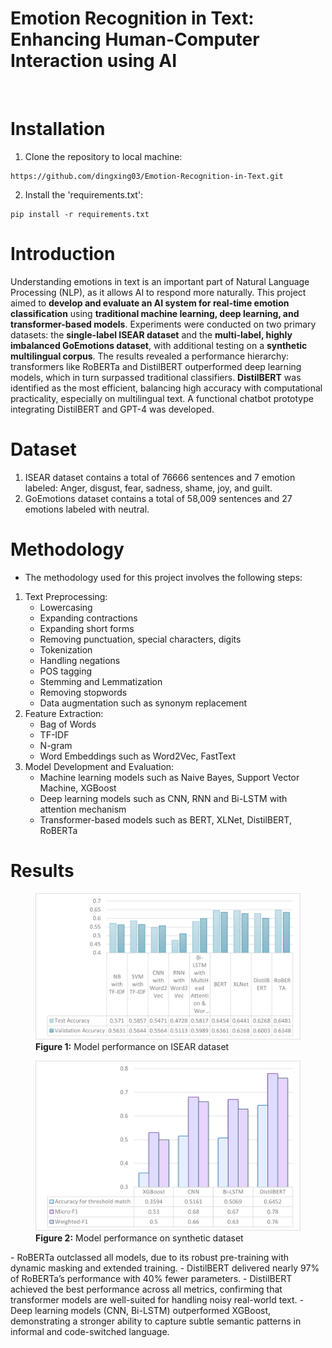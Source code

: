 # Emotion Recognition in Text: Enhancing Human-Computer Interaction using AI

<br>

# Installation
1. Clone the repository to local machine:
```
https://github.com/dingxing03/Emotion-Recognition-in-Text.git
```

2. Install the 'requirements.txt':
```
pip install -r requirements.txt
```

# Introduction
Understanding emotions in text is an important part of Natural Language Processing (NLP), as it allows AI to respond more naturally. This project aimed to **develop and evaluate an AI system for real-time emotion classification** using **traditional machine learning, deep learning, and transformer-based models**. Experiments were conducted on two primary datasets: the **single-label ISEAR dataset** and the **multi-label, highly imbalanced GoEmotions dataset**, with additional testing on a **synthetic multilingual corpus**. The results revealed a performance hierarchy: transformers like RoBERTa and DistilBERT outperformed deep learning models, which in turn surpassed traditional classifiers. **DistilBERT** was identified as the most efficient, balancing high accuracy with computational practicality, especially on multilingual text. A functional chatbot prototype integrating DistilBERT and GPT-4 was developed. 

# Dataset
1. ISEAR dataset contains a total of 76666 sentences and 7 emotion labeled: Anger, disgust, fear, sadness, shame, joy, and guilt.
2. GoEmotions dataset contains a total of 58,009 sentences and 27 emotions labeled with neutral.

# Methodology
- The methodology used for this project involves the following steps:
1. Text Preprocessing: 
    - Lowercasing
    - Expanding contractions
    - Expanding short forms 
    - Removing punctuation, special characters, digits
    - Tokenization
    - Handling negations
    - POS tagging
    - Stemming and Lemmatization
    - Removing stopwords
    - Data augmentation such as synonym replacement
2. Feature Extraction: 
    - Bag of Words
    - TF-IDF
    - N-gram
    - Word Embeddings such as Word2Vec, FastText
3. Model Development and Evaluation: 
    - Machine learning models such as Naive Bayes, Support Vector Machine, XGBoost
    - Deep learning models such as CNN, RNN and Bi-LSTM with attention mechanism
    - Transformer-based models such as BERT, XLNet, DistilBERT, RoBERTa

# Results
<figure>
  <img src="performance_on_ISEAR.png" alt="ISEAR Performance" width="500">
  <figcaption><b>Figure 1:</b> Model performance on ISEAR dataset</figcaption>
</figure>

<figure>
  <img src="performance_on_synthetic.png" alt="Synthetic Performance" width="500">
  <figcaption><b>Figure 2:</b> Model performance on synthetic dataset</figcaption>
</figure>
- RoBERTa outclassed all models, due to its robust pre-training with dynamic masking and extended training.
- DistilBERT delivered nearly 97% of RoBERTa’s performance with 40% fewer parameters.
- DistilBERT achieved the best performance across all metrics, confirming that transformer models are well-suited for handling noisy real-world text.
- Deep learning models (CNN, Bi-LSTM) outperformed XGBoost, demonstrating a stronger ability to capture subtle semantic patterns in informal and code-switched language.

